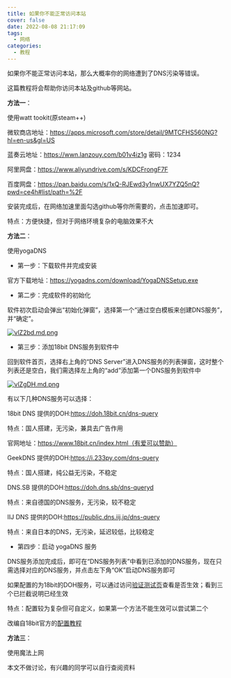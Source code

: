 ```yaml
---
title: 如果你不能正常访问本站
cover: false
date: 2022-08-08 21:17:09
tags:
  - 网络
categories:
  - 教程
---
```

如果你不能正常访问本站，那么大概率你的网络遭到了DNS污染等错误。

这篇教程将会帮助你访问本站及github等网站。

**方法一**：

使用watt tookit(原steam++)

微软商店地址：https://apps.microsoft.com/store/detail/9MTCFHS560NG?hl=en-us&gl=US

蓝奏云地址：https://wwn.lanzouy.com/b01v4iz1g 密码：1234

阿里网盘：https://www.aliyundrive.com/s/KDCFrongF7F

百度网盘：https://pan.baidu.com/s/1xQ-RJEwd3y1nwUX7YZQ5nQ?pwd=ce4h#list/path=%2F

安装完成后，在网络加速里面勾选github等你所需要的，点击加速即可。

特点：方便快捷，但对于网络环境复杂的电脑效果不大

**方法二**：

使用yogaDNS

- 第一步：下载软件并完成安装

官方下载地址：https://yogadns.com/download/YogaDNSSetup.exe

- 第二步：完成软件的初始化

软件初次启动会弹出“初始化弹窗”，选择第一个“通过空白模板来创建DNS服务”，并“确定”。

[![vlZ2bd.md.png](https://s1.ax1x.com/2022/08/09/vlZ2bd.md.png)](https://imgtu.com/i/vlZ2bd)

- 第三步：添加18bit DNS服务到软件中

回到软件首页，选择右上角的“DNS Server”进入DNS服务的列表弹窗，这时整个列表还是空白，我们需选择左上角的“add”添加第一个DNS服务到软件中

[![vlZgDH.md.png](https://s1.ax1x.com/2022/08/09/vlZgDH.md.png)](https://imgtu.com/i/vlZgDH)

有以下几种DNS服务可以选择：



18bit DNS 提供的DOH:https://doh.18bit.cn/dns-query

特点：国人搭建，无污染，兼具去广告作用

官网地址：https://www.18bit.cn/index.html（有爱可以赞助）

GeekDNS 提供的DOH:https://i.233py.com/dns-query

特点：国人搭建，纯公益无污染，不稳定

DNS.SB 提供的DOH:https://doh.dns.sb/dns-queryd

特点：来自德国的DNS服务，无污染，较不稳定

IIJ DNS 提供的DOH:https://public.dns.iij.jp/dns-query

特点：来自日本的DNS，无污染，延迟较低，比较稳定



- 第四步：启动 yogaDNS 服务

DNS服务添加完成后，即可在“DNS服务列表”中看到已添加的DNS服务，现在只需选择对应的DNS服务，并点击左下角“OK”启动DNS服务即可 

如果配置的为18bit的DOH服务，可以通过访问[验证测试页](https://help.18bit.cn/index.html)查看是否生效；看到三个已拦截说明已经生效

特点：配置较为复杂但可自定义，如果第一个方法不能生效可以尝试第二个

改编自18bit官方的[配置教程](https://www.18bit.cn/help-docs/help-docs-windows.html)

**方法三**：

使用魔法上网

本文不做讨论，有兴趣的同学可以自行查阅资料